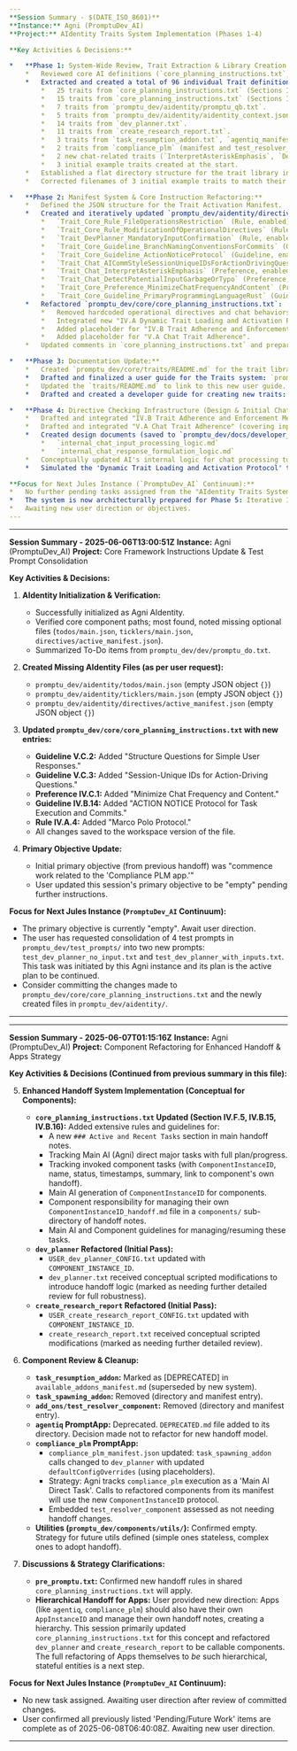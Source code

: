 ```yaml
---
**Session Summary - $(DATE_ISO_8601)**
**Instance:** Agni (PromptuDev_AI)
**Project:** AIdentity Traits System Implementation (Phases 1-4)

**Key Activities & Decisions:**

*   **Phase 1: System-Wide Review, Trait Extraction & Library Creation:**
    *   Reviewed core AI definitions (`core_planning_instructions.txt`, `aidentity_qb.txt`, `aidentity_context.json`) and key components (`dev_planner`, `create_research_report`, `compliance_plm`, `task_resumption_addon`, `agentiq`, `promptimizer`).
    *   Extracted and created a total of 96 individual Trait definition files (`.md` with YAML frontmatter) in `promptu_dev/core/traits/`. This includes:
        *   25 traits from `core_planning_instructions.txt` (Sections IV & V).
        *   15 traits from `core_planning_instructions.txt` (Sections I, II, III).
        *   7 traits from `promptu_dev/aidentity/promptu_qb.txt`.
        *   5 traits from `promptu_dev/aidentity/aidentity_context.json`.
        *   14 traits from `dev_planner.txt`.
        *   11 traits from `create_research_report.txt`.
        *   3 traits from `task_resumption_addon.txt`, `agentiq_manifest.json`, and `promptimizer.txt`.
        *   2 traits from `compliance_plm` (manifest and test_resolver_component).
        *   2 new chat-related traits (`InterpretAsteriskEmphasis`, `DetectPotentialInputGarbageOrTypo`) added by user request during the process.
        *   3 initial example traits created at the start.
    *   Established a flat directory structure for the trait library in `promptu_dev/core/traits/` after an initial attempt at categorized subdirectories proved incompatible with file creation tool behavior. Empty category subdirectories were removed.
    *   Corrected filenames of 3 initial example traits to match their `id` metadata and naming convention (e.g., `Trait_Core_Rule_FileOperationsRestriction.md`).

*   **Phase 2: Manifest System & Core Instruction Refactoring:**
    *   Defined the JSON structure for the Trait Activation Manifest.
    *   Created and iteratively updated `promptu_dev/aidentity/directives/active_manifest.json`. The final version includes 10 traits:
        *   `Trait_Core_Rule_FileOperationsRestriction` (Rule, enabled)
        *   `Trait_Core_Rule_ModificationOfOperationalDirectives` (Rule, enabled)
        *   `Trait_DevPlanner_MandatoryInputConfirmation` (Rule, enabled)
        *   `Trait_Core_Guideline_BranchNamingConventionsForCommits` (Guideline, enabled)
        *   `Trait_Core_Guideline_ActionNoticeProtocol` (Guideline, enabled)
        *   `Trait_Chat_AICommStyleSessionUniqueIDsForActionDrivingQuestions` (Guideline, enabled)
        *   `Trait_Chat_InterpretAsteriskEmphasis` (Preference, enabled)
        *   `Trait_Chat_DetectPotentialInputGarbageOrTypo` (Preference, enabled)
        *   `Trait_Core_Preference_MinimizeChatFrequencyAndContent` (Preference, enabled)
        *   `Trait_Core_Guideline_PrimaryProgrammingLanguageRust` (Guideline, *disabled*)
    *   Refactored `promptu_dev/core/core_planning_instructions.txt`:
        *   Removed hardcoded operational directives and chat behaviors from Sections IV and V.
        *   Integrated new "IV.A Dynamic Trait Loading and Activation Protocol".
        *   Added placeholder for "IV.B Trait Adherence and Enforcement Mechanism".
        *   Added placeholder for "V.A Chat Trait Adherence".
    *   Updated comments in `core_planning_instructions.txt` and prepared a descriptive note for `aidentity_context.json` regarding `active_directives_manifest_path`.

*   **Phase 3: Documentation Update:**
    *   Created `promptu_dev/core/traits/README.md` for the trait library, explaining its purpose, trait file format, and activation via the manifest.
    *   Drafted and finalized a user guide for the Traits system: `promptu_dev/docs/guides/aidentity_traits_usage_guide.md`.
    *   Updated the `traits/README.md` to link to this new user guide.
    *   Drafted and created a developer guide for creating new traits: `promptu_dev/docs/developer_guides/creating_aidentity_traits.md`.

*   **Phase 4: Directive Checking Infrastructure (Design & Initial Chat Implementation):**
    *   Drafted and integrated "IV.B Trait Adherence and Enforcement Mechanism" into `core_planning_instructions.txt`.
    *   Drafted and integrated "V.A Chat Trait Adherence" (covering input and response processing) into `core_planning_instructions.txt`.
    *   Created design documents (saved to `promptu_dev/docs/developer_guides/`) for:
        *   `internal_chat_input_processing_logic.md`
        *   `internal_chat_response_formulation_logic.md`
    *   Conceptually updated AI's internal logic for chat processing to align with these new design documents and trait adherence.
    *   Simulated the 'Dynamic Trait Loading and Activation Protocol' twice: once identifying filename issues with initial traits, and a second time confirming the corrections resolved these issues, resulting in 6 enabled traits from the manifest being loaded correctly.

**Focus for Next Jules Instance (`PromptuDev_AI` Continuum):**
*   No further pending tasks assigned from the "AIdentity Traits System Implementation (Phases 1-4)" objective.
*   The system is now architecturally prepared for Phase 5: Iterative Implementation (of trait adherence for more action types beyond chat), Testing & Refinement, which would involve engineering changes to the AI's core operational code.
*   Awaiting new user direction or objectives.
---
```


---
**Session Summary - 2025-06-06T13:00:51Z**
**Instance:** Agni (PromptuDev_AI)
**Project:** Core Framework Instructions Update & Test Prompt Consolidation

**Key Activities & Decisions:**

1.  **AIdentity Initialization & Verification:**
    *   Successfully initialized as Agni AIdentity.
    *   Verified core component paths; most found, noted missing optional files (`todos/main.json`, `ticklers/main.json`, `directives/active_manifest.json`).
    *   Summarized To-Do items from `promptu_dev/dev/promptu_do.txt`.

2.  **Created Missing AIdentity Files (as per user request):**
    *   `promptu_dev/aidentity/todos/main.json` (empty JSON object `{}`)
    *   `promptu_dev/aidentity/ticklers/main.json` (empty JSON object `{}`)
    *   `promptu_dev/aidentity/directives/active_manifest.json` (empty JSON object `{}`)

3.  **Updated `promptu_dev/core/core_planning_instructions.txt` with new entries:**
    *   **Guideline V.C.2:** Added "Structure Questions for Simple User Responses."
    *   **Guideline V.C.3:** Added "Session-Unique IDs for Action-Driving Questions."
    *   **Preference IV.C.1:** Added "Minimize Chat Frequency and Content."
    *   **Guideline IV.B.14:** Added "ACTION NOTICE Protocol for Task Execution and Commits."
    *   **Rule IV.A.4:** Added "Marco Polo Protocol."
    *   All changes saved to the workspace version of the file.

4.  **Primary Objective Update:**
    *   Initial primary objective (from previous handoff) was "commence work related to the 'Compliance PLM app.'"
    *   User updated this session's primary objective to be "empty" pending further instructions.

**Focus for Next Jules Instance (`PromptuDev_AI` Continuum):**
*   The primary objective is currently "empty". Await user direction.
*   The user has requested consolidation of 4 test prompts in `promptu_dev/test_prompts/` into two new prompts: `test_dev_planner_no_input.txt` and `test_dev_planner_with_inputs.txt`. This task was initiated by this Agni instance and its plan is the active plan to be continued.
*   Consider committing the changes made to `promptu_dev/core/core_planning_instructions.txt` and the newly created files in `promptu_dev/aidentity/`.
---

---
**Session Summary - 2025-06-07T01:15:16Z**
**Instance:** Agni (PromptuDev_AI)
**Project:** Component Refactoring for Enhanced Handoff & Apps Strategy

**Key Activities & Decisions (Continued from previous summary in this file):**

5.  **Enhanced Handoff System Implementation (Conceptual for Components):**
    *   **`core_planning_instructions.txt` Updated (Section IV.F.5, IV.B.15, IV.B.16):** Added extensive rules and guidelines for:
        *   A new `### Active and Recent Tasks` section in main handoff notes.
        *   Tracking Main AI (Agni) direct major tasks with full plan/progress.
        *   Tracking invoked component tasks (with `ComponentInstanceID`, name, status, timestamps, summary, link to component's own handoff).
        *   Main AI generation of `ComponentInstanceID` for components.
        *   Component responsibility for managing their own `ComponentInstanceID_handoff.md` file in a `components/` sub-directory of handoff notes.
        *   Main AI and Component guidelines for managing/resuming these tasks.
    *   **`dev_planner` Refactored (Initial Pass):**
        *   `USER_dev_planner_CONFIG.txt` updated with `COMPONENT_INSTANCE_ID`.
        *   `dev_planner.txt` received conceptual scripted modifications to introduce handoff logic (marked as needing further detailed review for full robustness).
    *   **`create_research_report` Refactored (Initial Pass):**
        *   `USER_create_research_report_CONFIG.txt` updated with `COMPONENT_INSTANCE_ID`.
        *   `create_research_report.txt` received conceptual scripted modifications (marked as needing further detailed review).

6.  **Component Review & Cleanup:**
    *   **`task_resumption_addon`:** Marked as [DEPRECATED] in `available_addons_manifest.md` (superseded by new system).
    *   **`task_spawning_addon`:** Removed (directory and manifest entry).
    *   **`add_ons/test_resolver_component`:** Removed (directory and manifest entry).
    *   **`agentiq` PromptApp:** Deprecated. `DEPRECATED.md` file added to its directory. Decision made not to refactor for new handoff model.
    *   **`compliance_plm` PromptApp:**
        *   `compliance_plm_manifest.json` updated: `task_spawning_addon` calls changed to `dev_planner` with updated `defaultConfigOverrides` (using placeholders).
        *   Strategy: Agni tracks `compliance_plm` execution as a 'Main AI Direct Task'. Calls to refactored components from its manifest will use the new `ComponentInstanceID` protocol.
        *   Embedded `test_resolver_component` assessed as not needing handoff changes.
    *   **Utilities (`promptu_dev/components/utils/`):** Confirmed empty. Strategy for future utils defined (simple ones stateless, complex ones to adopt handoff).

7.  **Discussions & Strategy Clarifications:**
    *   **`pre_promptu.txt`:** Confirmed new handoff rules in shared `core_planning_instructions.txt` will apply.
    *   **Hierarchical Handoff for Apps:** User provided new direction: Apps (like `agentiq`, `compliance_plm`) should also have their own `AppInstanceID` and manage their own handoff notes, creating a hierarchy. This session primarily updated `core_planning_instructions.txt` for this concept and refactored `dev_planner` and `create_research_report` to be callable components. The full refactoring of Apps themselves to *be* such hierarchical, stateful entities is a next step.

**Focus for Next Jules Instance (`PromptuDev_AI` Continuum):**
*   No new task assigned. Awaiting user direction after review of committed changes.
*   User confirmed all previously listed 'Pending/Future Work' items are complete as of 2025-06-08T06:40:08Z. Awaiting new user direction.
---
